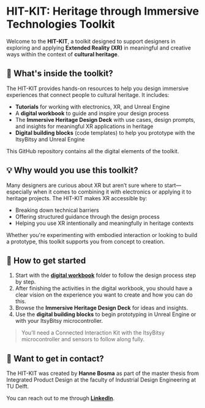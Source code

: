 # HIT-KIT: Heritage through Immersive Technologies Toolkit

Welcome to the **HIT-KIT**, a toolkit designed to support designers in exploring and applying **Extended Reality (XR)** in meaningful and creative ways within the context of **cultural heritage**.

## 🧰 What's inside the toolkit?

The HIT-KIT provides hands-on resources to help you design immersive experiences that connect people to cultural heritage. It includes:

* **Tutorials** for working with electronics, XR, and Unreal Engine
* A **digital workbook** to guide and inspire your design process
* The **Immersive Heritage Design Deck** with use cases, design prompts, and insights for meaningful XR applications in heritage
* **Digital building blocks** (code templates) to help you prototype with the ItsyBitsy and Unreal Engine

This GitHub repository contains all the digital elements of the toolkit.

## 💡 Why would you use this toolkit?

Many designers are curious about XR but aren’t sure where to start—especially when it comes to combining it with electronics or applying it to heritage projects. The HIT-KIT makes XR accessible by:

* Breaking down technical barriers
* Offering structured guidance through the design process
* Helping you use XR intentionally and meaningfully in heritage contexts

Whether you're experimenting with embodied interaction or looking to build a prototype, this toolkit supports you from concept to creation.

## 🚀 How to get started

1. Start with the [**digital workbook**](https://miro.com/app/board/uXjVJfhnfbI=/?share_link_id=575552301919) folder to follow the design process step by step.
2. After finishing the activities in the digital workbook, you should have a clear vision on the experience you want to create and how you can do this.
3. Browse the **Immersive Heritage Design Deck** for ideas and insights.
4. Use the **digital building blocks** to begin prototyping in Unreal Engine or with your ItsyBitsy microcontroller.

> You’ll need a Connected Interaction Kit with the ItsyBitsy microcontroller and sensors to follow along fully.

## 💬 Want to get in contact?

The HIT-KIT was created by **Hanne Bosma** as part of the master thesis from Integrated Product Design at the faculty of Industrial Design Engineering at TU Delft.

You can reach out to me through [**LinkedIn**](https://www.linkedin.com/in/hannebosma/).
